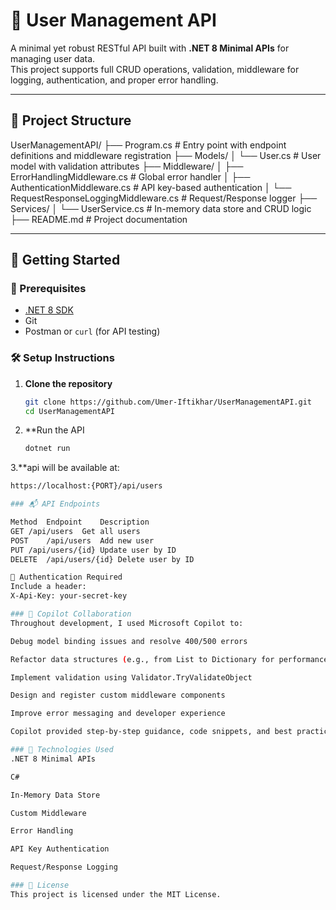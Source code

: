 # 👥 User Management API

A minimal yet robust RESTful API built with **.NET 8 Minimal APIs** for managing user data.  
This project supports full CRUD operations, validation, middleware for logging, authentication, and proper error handling.

---

## 📁 Project Structure

UserManagementAPI/
├── Program.cs # Entry point with endpoint definitions and middleware registration
├── Models/
│ └── User.cs # User model with validation attributes
├── Middleware/
│ ├── ErrorHandlingMiddleware.cs # Global error handler
│ ├── AuthenticationMiddleware.cs # API key-based authentication
│ └── RequestResponseLoggingMiddleware.cs # Request/Response logger
├── Services/
│ └── UserService.cs # In-memory data store and CRUD logic
├── README.md # Project documentation


---

## 🚀 Getting Started

### 🔧 Prerequisites

- [.NET 8 SDK](https://dotnet.microsoft.com/en-us/download/dotnet/8.0)
- Git
- Postman or `curl` (for API testing)

### 🛠️ Setup Instructions

1. **Clone the repository**
   ```bash
   git clone https://github.com/Umer-Iftikhar/UserManagementAPI.git
   cd UserManagementAPI

2. **Run the API
    ```bash
    dotnet run
3.**api will be available at:
  ```bash
  https://localhost:{PORT}/api/users

### 📬 API Endpoints

Method	Endpoint	Description
GET	/api/users	Get all users
POST	/api/users	Add new user
PUT	/api/users/{id}	Update user by ID
DELETE	/api/users/{id}	Delete user by ID

🔐 Authentication Required
Include a header:
X-Api-Key: your-secret-key

### 🤖 Copilot Collaboration
Throughout development, I used Microsoft Copilot to:

Debug model binding issues and resolve 400/500 errors

Refactor data structures (e.g., from List to Dictionary for performance)

Implement validation using Validator.TryValidateObject

Design and register custom middleware components

Improve error messaging and developer experience

Copilot provided step-by-step guidance, code snippets, and best practices that accelerated development and deepened my understanding of backend API design.

### 🧰 Technologies Used
.NET 8 Minimal APIs

C#

In-Memory Data Store

Custom Middleware

Error Handling

API Key Authentication

Request/Response Logging

### 📄 License
This project is licensed under the MIT License.
